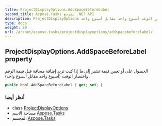 ```yaml
---
title: ProjectDisplayOptions.AddSpaceBeforeLabel
second_title: Aspose.Tasks لمرجع .NET API
description: ProjectDisplayOptions ملكية. الحصول على أو تعيين قيمة تشير إلى ما إذا كنت تريد إضافة مسافة قبل قيمة الرقم واختصار الوقت أسبوع واحد مقابل أسبوع واحد .
type: docs
weight: 20
url: /ar/net/aspose.tasks/projectdisplayoptions/addspacebeforelabel/
---
```

## ProjectDisplayOptions.AddSpaceBeforeLabel property

الحصول على أو تعيين قيمة تشير إلى ما إذا كنت تريد إضافة مسافة قبل قيمة الرقم واختصار الوقت (أسبوع واحد مقابل أسبوع واحد) .

```csharp
public bool AddSpaceBeforeLabel { get; set; }
```

### أنظر أيضا

* class [ProjectDisplayOptions](../)
* مساحة الاسم [Aspose.Tasks](../../projectdisplayoptions/)
* المجسم [Aspose.Tasks](../../../)


